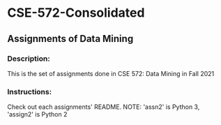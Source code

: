 # CSE-572-Consolidated

## Assignments of Data Mining

### Description:
This is the set of assignments done in CSE 572: Data Mining in Fall 2021

### Instructions:
Check out each assignments' README.
NOTE: 'assn2' is Python 3, 'assign2' is Python 2
